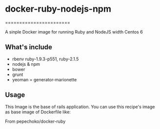 # docker-ruby-nodejs-npm
=======================

A sinple Docker image for running Ruby and NodeJS width Centos 6

## What's include
* rbenv ruby-1.9.3-p551, ruby-2.1.5
* nodejs & npm
* bower
* grunt
* yeoman
= generator-marionette

## Usage

This Image is the base of rails application. You can use this recipe's image as base image of Dockerfile like:

From pepechoko/docker-ruby


